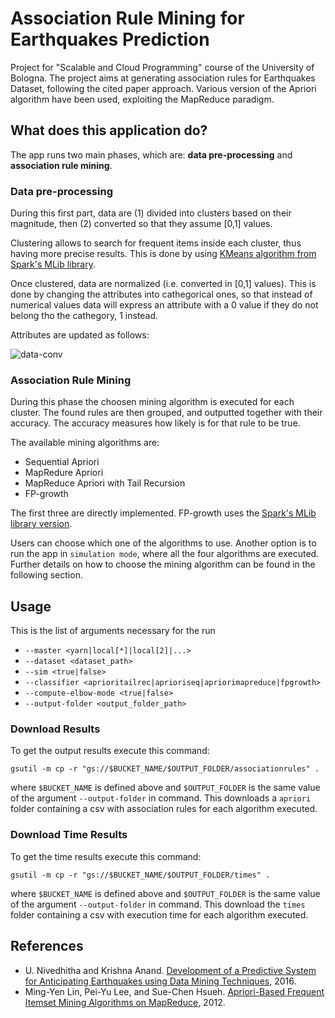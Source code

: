 # Association Rule Mining for Earthquakes Prediction

Project for "Scalable and Cloud Programming" course of the University of Bologna.
The project aims at generating association rules for Earthquakes Dataset, following the cited paper approach. Various version of the Apriori algorithm have been used, exploiting the MapReduce paradigm.

## What does this application do?

The app runs two main phases, which are: **data pre-processing** and **association rule mining**.

### Data pre-processing

During this first part, data are (1) divided into clusters based on their magnitude, then (2) converted so that they assume [0,1] values. 

Clustering allows to search for frequent items inside each cluster, thus having more precise results. This is done by using [KMeans algorithm from Spark's MLib library](https://spark.apache.org/docs/latest/ml-clustering.html).

Once clustered, data are normalized (i.e. converted in [0,1] values). This is done by changing the attributes into cathegorical ones, so that instead of numerical values data will express an attribute with a 0 value if they do  not belong tho the cathegory, 1 instead.

Attributes are updated as follows:

![data-conv](https://github.com/stbuccia/Progetto-Scalable-2022/assets/26099356/be748b5e-2866-45d6-8376-9cd6defb8a54)

### Association Rule Mining

During this phase the choosen mining algorithm is executed for each cluster. The found rules are then grouped, and outputted together with their accuracy. The accuracy measures how likely is for that rule to be true.

The available mining algorithms are:

+ Sequential Apriori
+ MapRedure Apriori
+ MapReduce Apriori with Tail Recursion
+ FP-growth

The first three are directly implemented. FP-growth uses the [Spark's MLib library version](https://spark.apache.org/docs/latest/mllib-frequent-pattern-mining.html). 

Users can choose which one of the algorithms to use. Another option is to run the app in `simulation mode`, where all the four algorithms are executed. Further details on how to choose the mining algorithm can be found in the following section.

## Usage

This is the list of arguments necessary for the run

+ `--master <yarn|local[*]|local[2]|...>`
+ `--dataset <dataset_path>`
+ `--sim <true|false>` 
+ `--classifier <aprioritailrec|aprioriseq|apriorimapreduce|fpgrowth>`
+ `--compute-elbow-mode <true|false>`
+ `--output-folder <output_folder_path>`

### Download Results

To get the output results execute this command: 
```
gsutil -m cp -r "gs://$BUCKET_NAME/$OUTPUT_FOLDER/associationrules" .
``` 

where `$BUCKET_NAME` is defined above and `$OUTPUT_FOLDER` is the same value of the argument `--output-folder` in command. This downloads a `apriori` folder containing a csv with association rules for each algorithm executed.

### Download Time Results

To get the time results execute this command: 
```
gsutil -m cp -r "gs://$BUCKET_NAME/$OUTPUT_FOLDER/times" .
``` 
where `$BUCKET_NAME` is defined above and `$OUTPUT_FOLDER` is the same value of the argument `--output-folder` in command. This download the `times` folder containing a csv with execution time for each algorithm executed.

## References

+ U. Nivedhitha and Krishna Anand. [Development of a Predictive
System for Anticipating Earthquakes using Data Mining Techniques](https://indjst.org/articles/development-of-a-predictive-system-for-anticipating-earthquakes-using-data-mining-techniques), 2016.
+ Ming-Yen Lin, Pei-Yu Lee, and Sue-Chen Hsueh. [Apriori-Based
Frequent Itemset Mining Algorithms on MapReduce](https://dl.acm.org/doi/10.1145/2184751.2184842), 2012.